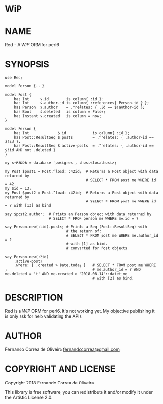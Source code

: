 WiP
===

NAME
====

Red - A *WiP* ORM for perl6

SYNOPSIS
========

```perl6
use Red;

model Person {...}

model Post {
    has Int     $.id        is column{ :id };
    has Int     $.author-id is column{ :references{ Person.id } };
    has Person  $.author    = .^relates: { .id == $!author-id };
    has Bool    $.deleted   is column = False;
    has Instant $.created   is column = now;
}

model Person {
    has Int             $.id            is column{ :id };
    has Post::ResultSeq $.posts         = .^relates: { .author-id == $!id };
    has Post::ResultSeq $.active-posts  = .^relates: { .author-id == $!id AND not .deleted }
}

my $*REDDB = database 'postgres', :host<localhost>; 

my Post $post1 = Post.^load: :42id;  # Returns a Post object with data returned by
                                     # SELECT * FROM post me WHERE id = 42
my $id = 13;
my Post $post2 = Post.^load: :42id;  # Returns a Post object with data returned by
                                     # SELECT * FROM post me WHERE id = ? with [13] as bind

say $post2.author;  # Prints an Person object with data returned by
                    # SELECT * FROM person me WHERE me.id = ?

say Person.new(:1id).posts; # Prints a Seq (Post::ResultSeq) with
                            # the return of:
                            # SELECT * FROM post me WHERE me.author_id = ?
                            # with [1] as bind.
                            # converted for Post objects

say Person.new(:2id)
    .active-posts
    .where: { .created > Date.today }   # SELECT * FROM post me WHERE
;                                       # me.author_id = ? AND me.deleted = 't' AND me.created > '2018-08-14'::datetime
                                        # with [2] as bind.
```

DESCRIPTION
===========

Red is a *WiP* ORM for perl6. It's not working yet. My objective publishing it is only ask for help validating the APIs.

AUTHOR
======

Fernando Correa de Oliveira <fernandocorrea@gmail.com>

COPYRIGHT AND LICENSE
=====================

Copyright 2018 Fernando Correa de Oliveira

This library is free software; you can redistribute it and/or modify it under the Artistic License 2.0.

